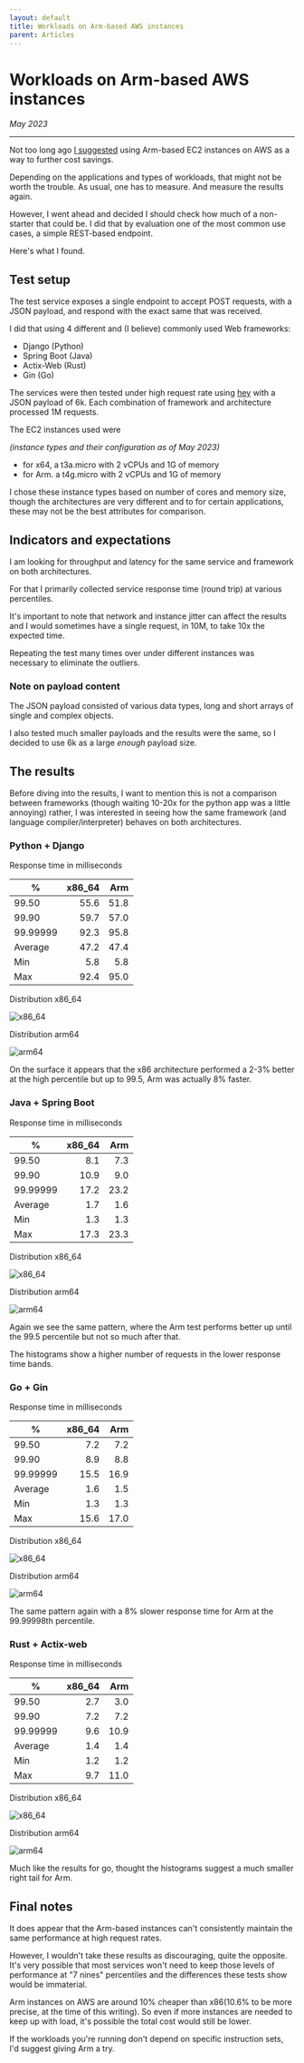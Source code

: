 ```yaml
---
layout: default
title: Workloads on Arm-based AWS instances
parent: Articles
---
```


# Workloads on Arm-based AWS instances

_May 2023_

---

Not too long ago [I suggested](https://bignacio.github.io/soc/docs/articles/public-cloud-usage/#can-i-do-anything-to-reduce-my-already-slim-cloud-costs) using Arm-based EC2 instances on AWS as a way to further cost savings.

Depending on the applications and types of workloads, that might not be worth the trouble. As usual, one has to measure. And measure the results again.

However, I went ahead and decided I should check how much of a non-starter that could be. I did that by evaluation one of the most common use cases, a simple REST-based endpoint.

Here's what I found.


## Test setup

The test service exposes a single endpoint to accept POST requests, with a JSON payload, and respond with the exact same that was received.

I did that using 4 different and (I believe) commonly used Web frameworks:

* Django (Python)
* Spring Boot (Java)
* Actix-Web (Rust)
* Gin (Go)

The services were then tested under high request rate using [hey](https://github.com/rakyll/hey) with a JSON payload of 6k.
Each combination of framework and architecture processed 1M requests.

The EC2 instances used were

_(instance types and their configuration as of May 2023)_

* for x64, a t3a.micro with 2 vCPUs and 1G of memory
* for Arm. a t4g.micro with 2 vCPUs and 1G of memory

I chose these instance types based on number of cores and memory size, though the architectures are very different and to for certain applications, these may not be the best attributes for comparison.

## Indicators and expectations

I am looking for throughput and latency for the same service and framework on both architectures.

For that I primarily collected service response time (round trip) at various percentiles.

It's important to note that network and instance jitter can affect the results and I would sometimes have a single request, in 10M, to take 10x the expected time.

Repeating the test many times over under different instances was necessary to eliminate the outliers.

### Note on payload content

The JSON payload consisted of various data types, long and short arrays of single and complex objects.

I also tested much smaller payloads and the results were the same, so I decided to use 6k as a large _enough_ payload size.

## The results

Before diving into the results, I want to mention this is not a comparison between frameworks (though waiting 10-20x for the python app was a little annoying) rather, I was interested in seeing how the same framework (and language compiler/interpreter) behaves on both architectures.

### Python + Django

Response time in milliseconds

|%|x86_64|Arm|
|-|------:|---:|
|99.50|55.6|51.8|
|99.90|59.7|57.0|
|99.99999|92.3|95.8|
|Average|47.2|47.4|
|Min|5.8|5.8|
|Max|92.4|95.0|

Distribution x86_64

![x86_64](../../assets/images/python-x86.png "x86_64")

Distribution arm64

![arm64](../../assets/images/python-arm.png "arm64")

On the surface it appears that the x86 architecture performed a 2-3% better at the high percentile but up to 99.5, Arm was actually 8% faster.

### Java + Spring Boot

Response time in milliseconds

|%|x86_64|Arm|
|-|------:|---:|
|99.50|8.1|7.3|
|99.90|10.9|9.0|
|99.99999|17.2|23.2|
|Average|1.7|1.6|
|Min|1.3|1.3|
|Max|17.3|23.3|

Distribution x86_64

![x86_64](../../assets/images/java-x86.png "x86_64")

Distribution arm64

![arm64](../../assets/images/java-arm.png "arm64")

Again we see the same pattern, where the Arm test performs better up until the 99.5 percentile but not so much after that.

The histograms show a higher number of requests in the lower response time bands.

### Go + Gin

Response time in milliseconds

|%|x86_64|Arm|
|-|------:|---:|
|99.50|7.2|7.2|
|99.90|8.9|8.8|
|99.99999|15.5|16.9|
|Average|1.6|1.5|
|Min|1.3|1.3|
|Max|15.6|17.0|

Distribution x86_64

![x86_64](../../assets/images/go-x86.png "x86_64")

Distribution arm64

![arm64](../../assets/images/go-arm.png "arm64")

The same pattern again with a 8% slower response time for Arm at the 99.99998th percentile.


### Rust + Actix-web

Response time in milliseconds

|%|x86_64|Arm|
|-|------:|---:|
|99.50|2.7|3.0|
|99.90|7.2|7.2|
|99.99999|9.6|10.9|
|Average|1.4|1.4|
|Min|1.2|1.2|
|Max|9.7|11.0|


Distribution x86_64

![x86_64](../../assets/images/rust-x86.png "x86_64")

Distribution arm64

![arm64](../../assets/images/rust-arm.png "arm64")

Much like the results for go, thought the histograms suggest a much smaller right tail for Arm.


## Final notes

It does appear that the Arm-based instances can't consistently maintain the same performance at high request rates.

However, I wouldn't take these results as discouraging, quite the opposite. It's very possible that most services won't need to keep those levels of performance at "7 nines" percentiles and the differences these tests show would be immaterial.

Arm instances on AWS are around 10% cheaper than x86(10.6% to be more precise, at the time of this writing). So even if more instances are needed to keep up with load, it's possible the total cost would still be lower.

If the workloads you're running don't depend on specific instruction sets, I'd suggest giving Arm a try.
